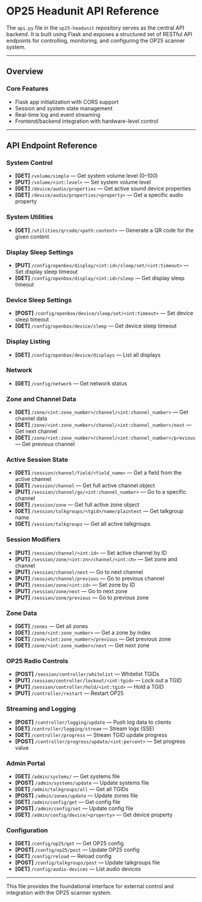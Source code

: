 # OP25 Headunit API Reference

The `api.py` file in the `op25-headunit` repository serves as the central API backend. It is built using Flask and exposes a structured set of RESTful API endpoints for controlling, monitoring, and configuring the OP25 scanner system.

---

## Overview

### Core Features
- Flask app initialization with CORS support
- Session and system state management
- Real-time log and event streaming
- Frontend/backend integration with hardware-level control

---

## API Endpoint Reference

### System Control
- **[GET]** `/volume/simple` — Get system volume level (0–100)
- **[PUT]** `/volume/<int:level>` — Set system volume level
- **[GET]** `/device/audio/properties` — Get active sound device properties
- **[GET]** `/device/audio/properties/<property>` — Get a specific audio property

### System Utilities
- **[GET]** `/utilities/qrcode/<path:content>` — Generate a QR code for the given content

### Display Sleep Settings
- **[PUT]** `/config/openbox/display/<int:id>/sleep/set/<int:timeout>` — Set display sleep timeout
- **[GET]** `/config/openbox/display/<int:id>/sleep` — Get display sleep timeout

### Device Sleep Settings
- **[POST]** `/config/openbox/device/sleep/set/<int:timeout>` — Set device sleep timeout
- **[GET]** `/config/openbox/device/sleep` — Get device sleep timeout

### Display Listing
- **[GET]** `/config/openbox/device/displays` — List all displays

### Network
- **[GET]** `/config/network` — Get network status

### Zone and Channel Data
- **[GET]** `/zone/<int:zone_number>/channel/<int:channel_number>` — Get channel data
- **[GET]** `/zone/<int:zone_number>/channel/<int:channel_number>/next` — Get next channel
- **[GET]** `/zone/<int:zone_number>/channel/<int:channel_number>/previous` — Get previous channel

### Active Session State
- **[GET]** `/session/channel/field/<field_name>` — Get a field from the active channel
- **[GET]** `/session/channel` — Get full active channel object
- **[PUT]** `/session/channel/go/<int:channel_number>` — Go to a specific channel
- **[GET]** `/session/zone` — Get full active zone object
- **[GET]** `/session/talkgroups/<tgid>/name/plaintext` — Get talkgroup name
- **[GET]** `/session/talkgroups` — Get all active talkgroups

### Session Modifiers
- **[PUT]** `/session/channel/<int:id>` — Set active channel by ID
- **[PUT]** `/session/zone/<int:zn>/channel/<int:ch>` — Set zone and channel
- **[PUT]** `/session/channel/next` — Go to next channel
- **[PUT]** `/session/channel/previous` — Go to previous channel
- **[PUT]** `/session/zone/<int:id>` — Set zone by ID
- **[PUT]** `/session/zone/next` — Go to next zone
- **[PUT]** `/session/zone/previous` — Go to previous zone

### Zone Data
- **[GET]** `/zones` — Get all zones
- **[GET]** `/zone/<int:zone_number>` — Get a zone by index
- **[GET]** `/zone/<int:zone_number>/previous` — Get previous zone
- **[GET]** `/zone/<int:zone_number>/next` — Get next zone

### OP25 Radio Controls
- **[POST]** `/session/controller/whitelist` — Whitelist TGIDs
- **[PUT]** `/session/controller/lockout/<int:tgid>` — Lock out a TGID
- **[PUT]** `/session/controller/hold/<int:tgid>` — Hold a TGID
- **[PUT]** `/controller/restart` — Restart OP25

### Streaming and Logging
- **[POST]** `/controller/logging/update` — Push log data to clients
- **[GET]** `/controller/logging/stream` — Stream logs (SSE)
- **[GET]** `/controller/progress` — Stream TGID update progress
- **[POST]** `/controller/progress/update/<int:percent>` — Set progress value

### Admin Portal
- **[GET]** `/admin/systems/` — Get systems file
- **[POST]** `/admin/systems/update` — Update systems file
- **[GET]** `/admin/talkgroups/all` — Get all TGIDs
- **[POST]** `/admin/zones/update` — Update zones file
- **[GET]** `/admin/config/get` — Get config file
- **[POST]** `/admin/config/set` — Update config file
- **[GET]** `/admin/config/device/<property>` — Get device property

### Configuration
- **[GET]** `/config/op25/get` — Get OP25 config
- **[POST]** `/config/op25/post` — Update OP25 config
- **[GET]** `/config/reload` — Reload config
- **[POST]** `/config/talkgroups/post` — Update talkgroups file
- **[GET]** `/config/audio-devices` — List audio devices

---

This file provides the foundational interface for external control and integration with the OP25 scanner system.
